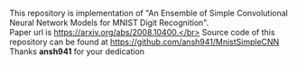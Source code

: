 This repository is implementation of "An Ensemble of Simple Convolutional Neural Network Models for MNIST Digit Recognition".</br>
Paper url is https://arxiv.org/abs/2008.10400.</br>
Source code of this repository can be found at https://github.com/ansh941/MnistSimpleCNN</br>
Thanks <b>ansh941</b> for your dedication
